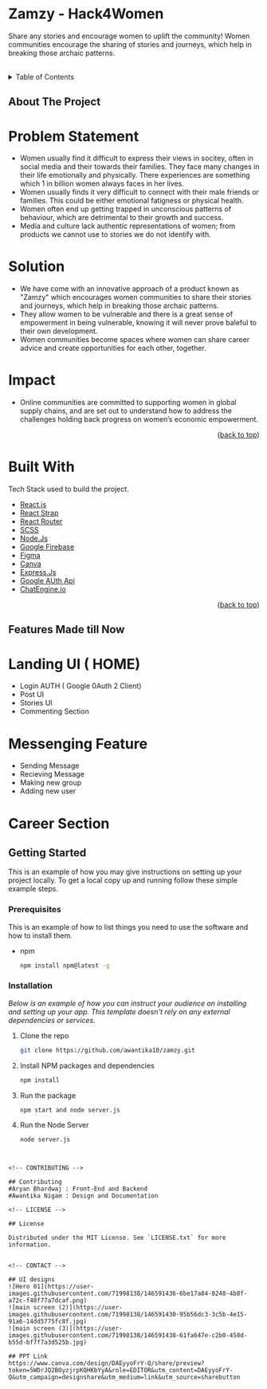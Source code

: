# Zamzy - Hack4Women
Share any stories and encourage women to uplift the community! 
Women communities encourage the sharing of stories and journeys, which help in breaking those archaic patterns.

<div id="top"></div>

<!-- PROJECT LOGO -->
<br />

 

<!-- TABLE OF CONTENTS -->
<details>
  <summary>Table of Contents</summary>
  <ol>
     <li>
      <a href="#about-the-project">About The Project</a>
      <ul>
        <li><a href="#problem-statement">Problem Statement</a></li>
        <li><a href="#solution">Solution</a></li>
        <li><a href="#solution-deep-dive">Solution Deep Dive</a></li>
        <li><a href="#impact">Impact</a></li>
        <li><a href="#built-with">Built With</a></li>
       </ul>
    </li>
    <li>
      <a href="#getting-started">Getting Started</a>
      <ul>
        <li><a href="#prerequisites">Prerequisites</a></li>
        <li><a href="#installation">Installation</a></li>
      </ul>
    </li>
    <li><a href="#usage">Usage</a></li>
    <li><a href="#roadmap">Roadmap</a></li>
    <li><a href="#contributing">Contributing</a></li>
    <li><a href="#license">License</a></li>
    <li><a href="#contact">Contact</a></li>
    <li><a href="#acknowledgments">Acknowledgments</a></li>
  </ol>
</details>

<!-- ABOUT THE PROJECT -->

## About The Project
# Problem Statement 

- Women usually find it difficult to express their views in socitey, often in social media and their towards their families. They face many changes in their life emotionally and physically. There experiences are something which 1 in billion women always faces in her lives. 
- Women usually finds it very difficult to connect with their male friends or families. This could be either emotional fatigness or physical health.
-  Women often end up getting trapped in unconscious patterns of behaviour, which are detrimental to their growth and success.
-  Media and culture lack authentic representations of women; from products we cannot use to stories we do not identify with.

# Solution
- We have come with an innovative approach of a product known as "Zamzy" which encourages women communities to share their stories and journeys, which help in breaking those archaic patterns.
- They allow women to be vulnerable and there is a great sense of empowerment in being vulnerable, knowing it will never prove baleful to their own development.
- Women communities become spaces where women can share career advice and create opportunities for each other, together.

# Impact
- Online communities are committed to supporting women in global supply chains, and are set out to understand how to address the challenges holding back progress on women’s economic empowerment.

<p align="right">(<a href="#top">back to top</a>)</p>

# Built With
 Tech Stack used to build the project.

- [React.js](https://reactjs.org/)
- [React Strap](https://reactstrap.github.io/)
- [React Router](https://reactrouter.com/)
- [SCSS](https://sass-lang.com/)
- [Node.Js](https://nodejs.org/en/)
- [Google Firebase](https://firebase.google.com/)
- [Figma](https://www.figma.com/)
- [Canva](https://www.canva.com/)
- [Express.Js](https://www.canva.com/)
- [Google AUth Api]()
- [ChatEngine.io]()




<p align="right">(<a href="#top">back to top</a>)</p>

<!-- GETTING STARTED -->

## Features Made till Now
# Landing UI ( HOME)
- Login AUTH ( Google 0Auth 2 Client)
- Post UI
- Stories UI
- Commenting Section
# Messenging Feature
- Sending Message
- Recieving Message
- Making new group
- Adding new user
# Career Section


## Getting Started

This is an example of how you may give instructions on setting up your project locally.
To get a local copy up and running follow these simple example steps.

### Prerequisites

This is an example of how to list things you need to use the software and how to install them.

- npm
  ```sh
  npm install npm@latest -g
  ```
 
### Installation

_Below is an example of how you can instruct your audience on installing and setting up your app. This template doesn't rely on any external dependencies or services._

1. Clone the repo
   ```sh
   git clone https://github.com/awantika10/zamzy.git
   ```
2. Install NPM packages and dependencies
   ```sh
   npm install
   ```
3. Run the package   
   ```sh
   npm start and node server.js
   ```
4.  Run the Node Server
    ```sh
    node server.js
   ```


<!-- CONTRIBUTING -->

## Contributing
#Aryan Bhardwaj : Front-End and Backend
#Awantika Nigam : Design and Documentation 

<!-- LICENSE -->

## License

Distributed under the MIT License. See `LICENSE.txt` for more information.


<!-- CONTACT -->

## UI designs
![Hero 01](https://user-images.githubusercontent.com/71998138/146591436-6be17a84-8248-4b8f-a72c-f48f77a7dcaf.png)
![main screen (2)](https://user-images.githubusercontent.com/71998138/146591430-95b56dc3-3c5b-4e15-91a6-14dd5775fc8f.jpg)
![main screen (3)](https://user-images.githubusercontent.com/71998138/146591438-61fa647e-c2b0-458d-b55d-bf7f7a3d525b.jpg)

## PPT Link
https://www.canva.com/design/DAEyyoFrY-Q/share/preview?token=5WDrJQ2BOyzjrpKQHKbYyA&role=EDITOR&utm_content=DAEyyoFrY-Q&utm_campaign=designshare&utm_medium=link&utm_source=sharebutton

